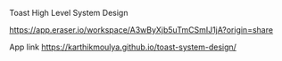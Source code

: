 Toast High Level System Design

https://app.eraser.io/workspace/A3wByXjb5uTmCSmIJ1jA?origin=share

App link
https://karthikmoulya.github.io/toast-system-design/

